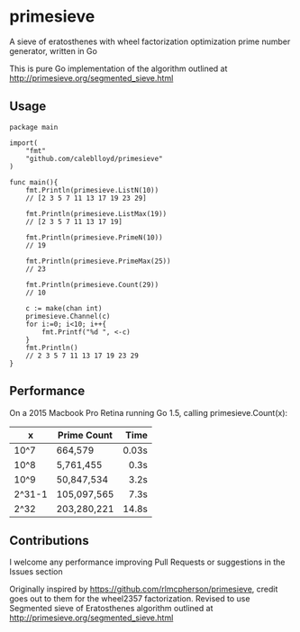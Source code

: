 # primesieve

A sieve of eratosthenes with wheel factorization optimization prime number generator, written in Go

This is pure Go implementation of the algorithm outlined at http://primesieve.org/segmented_sieve.html

Usage
-----

	package main

	import(
		"fmt"
		"github.com/caleblloyd/primesieve"
	)

	func main(){
		fmt.Println(primesieve.ListN(10))
		// [2 3 5 7 11 13 17 19 23 29]

		fmt.Println(primesieve.ListMax(19))
		// [2 3 5 7 11 13 17 19]

		fmt.Println(primesieve.PrimeN(10))
		// 19

		fmt.Println(primesieve.PrimeMax(25))
		// 23

		fmt.Println(primesieve.Count(29))
		// 10

		c := make(chan int)
		primesieve.Channel(c)
		for i:=0; i<10; i++{
			fmt.Printf("%d ", <-c)
		}
		fmt.Println()
		// 2 3 5 7 11 13 17 19 23 29
	}

Performance
-----------

On a 2015 Macbook Pro Retina running Go 1.5, calling primesieve.Count(x):

| x      	| Prime Count 	|  Time 	|
|--------	|-------------	|------:	|
| 10^7   	| 664,579     	| 0.03s 	|
| 10^8   	| 5,761,455   	| 0.3s  	|
| 10^9   	| 50,847,534  	| 3.2s  	|
| 2^31-1 	| 105,097,565 	| 7.3s  	|
| 2^32   	| 203,280,221 	| 14.8s 	|


Contributions
-------------

I welcome any performance improving Pull Requests or suggestions in the Issues section

Originally inspired by https://github.com/rlmcpherson/primesieve, credit goes out to
them for the wheel2357 factorization. Revised to use Segmented sieve of
Eratosthenes algorithm outlined at http://primesieve.org/segmented_sieve.html
